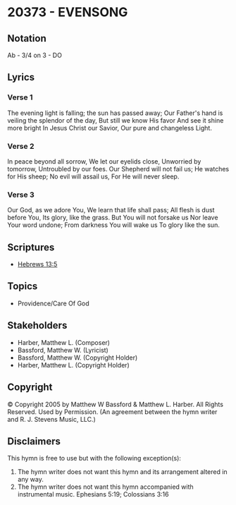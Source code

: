 # 20373 - EVENSONG

## Notation

Ab - 3/4 on 3 - DO

## Lyrics

### Verse 1

The evening light is falling; the sun has passed away; Our Father's hand is veiling the splendor of the day, But still we know His favor And see it shine more bright In Jesus Christ our Savior, Our pure and changeless Light.

### Verse 2

In peace beyond all sorrow, We let our eyelids close, Unworried by tomorrow, Untroubled by our foes. Our Shepherd will not fail us; He watches for His sheep; No evil will assail us, For He will never sleep.

### Verse 3

Our God, as we adore You, We learn that life shall pass; All flesh is dust before You, Its glory, like the grass. But You will not forsake us Nor leave Your word undone; From darkness You will wake us To glory like the sun.


## Scriptures

- [Hebrews 13:5](https://www.biblegateway.com/passage/?search=Hebrews%2013%3A5)

## Topics

- Providence/Care Of God

## Stakeholders

- Harber, Matthew L. (Composer)
- Bassford, Matthew W. (Lyricist)
- Bassford, Matthew W. (Copyright Holder)
- Harber, Matthew L. (Copyright Holder)

## Copyright

© Copyright 2005 by Matthew W Bassford & Matthew L. Harber. All Rights Reserved. Used by Permission.
(An agreement between the hymn writer and R. J. Stevens Music, LLC.)

## Disclaimers

This hymn is free to use but with the following exception(s):
1. The hymn writer does not want this hymn and its arrangement altered in any way.
2. The hymn writer does not want this hymn accompanied with instrumental music.
Ephesians 5:19; Colossians 3:16

